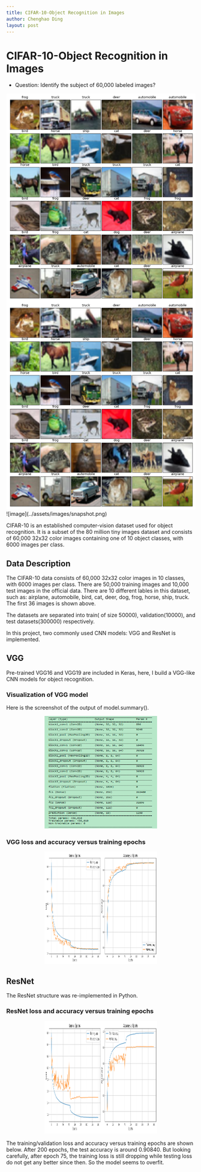 ```yaml
---
title: CIFAR-10-Object Recognition in Images
author: Chenghao Ding
layout: post
---
```


# CIFAR-10-Object Recognition in Images

* Question: Identify the subject of 60,000 labeled images?

<!--- <img src="https://github.com/ChenghaoDing90/CIFAR10/tree/main/result/snapshot.png" alt="Dataset" style="width: 400px;"/> --->
<!--- ![ScreenShot](/result/snapshot.png width="100" height="100")  --->

<!--- <img src="../assets/images/snapshot.png" alt="The first 36 images" style="width:300px;height:300px;" />  --->
<img src="../assets/images/snapshot.png" style="display: block; margin: auto;" />
<img src="../assets/images/snapshot.png" alt="hi" class="inline"/>
![image](../assets/images/snapshot.png)

CIFAR-10  is an established computer-vision dataset used for object recognition. It is a subset of the 80 million tiny images dataset and consists of 60,000 32x32 color images containing one of 10 object classes, with 6000 images per class.

## Data Description
The CIFAR-10 data consists of 60,000 32x32 color images in 10 classes, with 6000 images per class. There are 50,000 training images and 10,000 test images in the official data. There are 10 different lables in this dataset, such as: airplane, automobile, bird, cat, deer, dog, frog, horse, ship, truck. The first 36 images is shown above.

The datasets are separated into train( of size 50000), validation(10000), and test datasets(300000) respectively.

In this project, two commonly used CNN models: VGG and ResNet is implemented.

## VGG
Pre-trained VGG16 and VGG19 are included in Keras, here, I build a VGG-like CNN models for object recognition.

### Visualization of VGG model

Here is the screenshot of the output of model.summary().

<p align="center">
<img src="../assets/images/Capturevgg.png" alt="Summary of VGG Model Building" style="width:300px;height:300px;" />
</p>

### VGG loss and accuracy versus training epochs
<p align="center">
<img src="../assets/images/vgg_loss.png" alt="Summary of VGG Model Building" style="width:300px;height:300px;" />
</p>

## ResNet

The ResNet structure was re-implemented in Python. 
### ResNet loss and accuracy versus training epochs

<p align="center">
<img src="../assets/images/resnet_loss.png" alt="Summary of ResNet Model Building" style="width:300px;height:300px;" />
</p>

The training/validation loss and accuracy versus training epochs are shown below. After 200 epochs, the test accuracy is around 0.90840. But looking carefully, after epoch 75, the training loss is still dropping while testing loss do not get any better since then. So the model seems to overfit.






